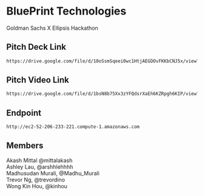 # BluePrint Technologies

Goldman Sachs X Ellipsis Hackathon

## Pitch Deck Link

```bash
https://drive.google.com/file/d/10oSsmSqeei0wc1HtjAEGDOvFKKbCNJ5x/view?usp=sharing
```
## Pitch Video Link


```bash
https://drive.google.com/file/d/1bsN8b75Xx3zYFQdsrXaEh6KZRpgh6KIP/view?usp=sharing
```

## Endpoint
```bash
http://ec2-52-206-233-221.compute-1.amazonaws.com
```

## Members
Akash Mittal @mittalakash  
Ashley Lau, @arshhlehhhh  
Madhusudan Murali, @Madhu_Murali  
Trevor Ng, @trevordino  
Wong Kin Hou, @kinhou
